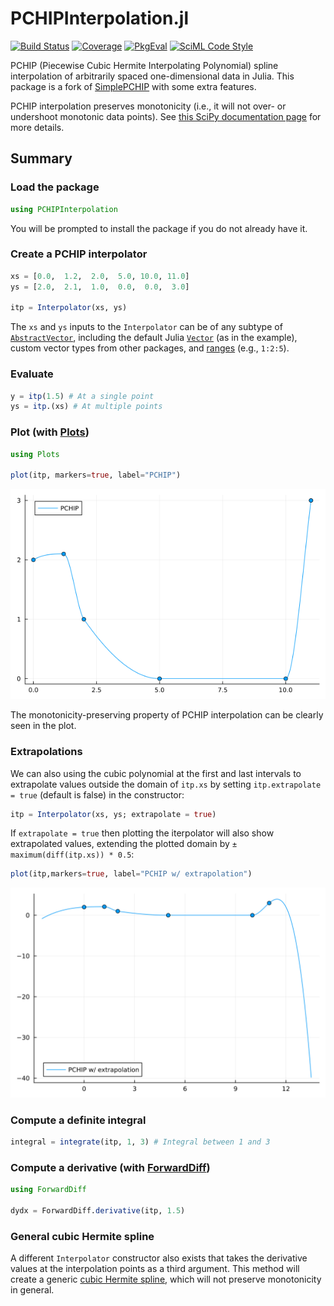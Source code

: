 # PCHIPInterpolation.jl

[![Build Status](https://github.com/gerlero/PCHIPInterpolation.jl/actions/workflows/CI.yml/badge.svg?branch=main)](https://github.com/gerlero/PCHIPInterpolation.jl/actions/workflows/CI.yml?query=branch%3Amain)
[![Coverage](https://codecov.io/gh/gerlero/PCHIPInterpolation.jl/branch/main/graph/badge.svg)](https://codecov.io/gh/gerlero/PCHIPInterpolation.jl)
[![PkgEval](https://JuliaCI.github.io/NanosoldierReports/pkgeval_badges/P/PCHIPInterpolation.svg)](https://JuliaCI.github.io/NanosoldierReports/pkgeval_badges/P/PCHIPInterpolation.html)
[![SciML Code Style](https://img.shields.io/static/v1?label=code%20style&message=SciML&color=9558b2&labelColor=389826)](https://github.com/SciML/SciMLStyle)

PCHIP (Piecewise Cubic Hermite Interpolating Polynomial) spline interpolation of arbitrarily spaced one-dimensional data in Julia. This package is a fork of [SimplePCHIP](https://github.com/slabanja/SimplePCHIP) with some extra features.

PCHIP interpolation preserves monotonicity (i.e., it will not over- or undershoot monotonic data points). See [this SciPy documentation page](https://docs.scipy.org/doc/scipy/reference/generated/scipy.interpolate.PchipInterpolator.html) for more details.


## Summary

### Load the package

```jl
using PCHIPInterpolation
```

You will be prompted to install the package if you do not already have it.

### Create a PCHIP interpolator

```jl
xs = [0.0,  1.2,  2.0,  5.0, 10.0, 11.0]
ys = [2.0,  2.1,  1.0,  0.0,  0.0,  3.0]

itp = Interpolator(xs, ys)
```

The `xs` and `ys` inputs to the `Interpolator` can be of any subtype of [`AbstractVector`](https://docs.julialang.org/en/v1/base/arrays/#Base.AbstractVector), including the default Julia [`Vector`](https://docs.julialang.org/en/v1/base/arrays/#Base.Vector) (as in the example), custom vector types from other packages, and [ranges](https://docs.julialang.org/en/v1/base/collections/#Base.AbstractRange) (e.g., ``1:2:5``).

### Evaluate

```jl
y = itp(1.5) # At a single point
ys = itp.(xs) # At multiple points
```

### Plot (with [Plots](https://github.com/JuliaPlots/Plots.jl))

```jl
using Plots

plot(itp, markers=true, label="PCHIP")

```

![Plot](/images/example.png)

The monotonicity-preserving property of PCHIP interpolation can be clearly seen in the plot.


### Extrapolations

We can also using the cubic polynomial at the first and last intervals to extrapolate values outside the domain of `itp.xs` by setting `itp.extrapolate = true` (default is false) in the constructor:
```jl
itp = Interpolator(xs, ys; extrapolate = true)
```

If `extrapolate = true` then plotting the iterpolator will also show extrapolated values, extending the plotted domain by `± maximum(diff(itp.xs)) * 0.5`:

```julia
plot(itp,markers=true, label="PCHIP w/ extrapolation")
```
![Plot with extrapolation](/images/example_extrapolate.svg)

### Compute a definite integral

```jl
integral = integrate(itp, 1, 3) # Integral between 1 and 3
```

### Compute a derivative (with [ForwardDiff](https://github.com/JuliaDiff/ForwardDiff.jl))

```jl
using ForwardDiff

dydx = ForwardDiff.derivative(itp, 1.5)
```

### General cubic Hermite spline

A different `Interpolator` constructor also exists that takes the derivative values at the interpolation points as a third argument. This method will create a generic [cubic Hermite spline](https://docs.scipy.org/doc/scipy/reference/generated/scipy.interpolate.CubicHermiteSpline.html), which will not preserve monotonicity in general.
